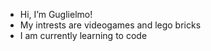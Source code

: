 - Hi, I’m Guglielmo!
- My intrests are videogames and lego bricks
- I am currently learning to code 

